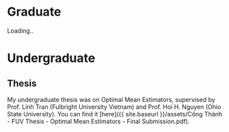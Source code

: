 # Graduate
Loading..

# Undergraduate
## Thesis
 My undergraduate thesis was on Optimal Mean Estimators, supervised by Prof. Linh Tran (Fulbright University Vietnam) and Prof. Hoi H. Nguyen (Ohio State University). You can find it [here]({{ site.baseurl }}/assets/Công Thành - FUV Thesis - Optimal Mean Estimators - Final Submission.pdf).